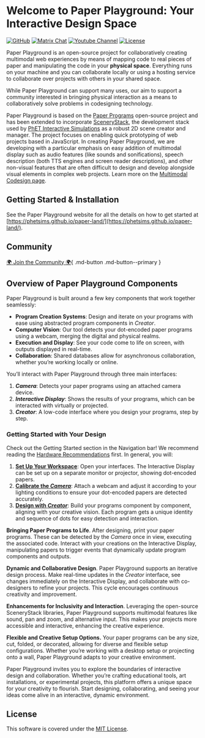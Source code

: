 # Welcome to Paper Playground: Your Interactive Design Space

[![GitHub](https://img.shields.io/badge/github-repo-yellow?logo=github&logoColor=white)](https://www.github.com/phetsims/paper-land/)
[![Matrix Chat](https://img.shields.io/badge/matrix-chat-green?logo=matrix&logoColor=green)](https://matrix.to/#/#interactive-paper-programming:matrix.org)
[![Youtube Channel](https://img.shields.io/badge/youtube-channel-red?logo=youtube&logoColor=red)](https://www.youtube.com/@PaperPlaygroundCommunity/)
[![License](https://img.shields.io/github/license/phetsims/paper-land?color=blue)](https://github.com/phetsims/paper-land/blob/main/LICENSE)

Paper Playground is an open-source project for collaboratively creating multimodal web experiences by means of mapping code to real pieces of paper and manipulating the code in your **physical space**. Everything runs on your machine and you can collaborate locally or using a hosting service to collaborate over projects with others in your shared space.

While Paper Playground can support many uses, our aim to support a community interested in bringing physical interaction as a means to collaboratively solve problems in codesigning technology.

Paper Playground is based on the [Paper Programs](https://paperprograms.org) open-source project and has been extended to incorporate [SceneryStack](https://github.com/scenerystack), the development stack used by [PhET Interactive Simulations](https://phet.colorado.edu) as a robust 2D scene creator and manager. The project focuses on enabling quick prototyping of web projects based in JavaScript. In creating Paper Playground, we are developing with a particular emphasis on easy addition of multimodal display such as audio features (like sounds and sonifications), speech description (both TTS engines and screen reader descriptions), and other non-visual features that are often difficult to design and develop alongside visual elements in complex web projects. Learn more on the [Multimodal Codesign page](./projects/codesign.md).

## Getting Started & Installation

See the Paper Playground website for all the details on how to get started  at [https://phetsims.github.io/paper-land/](https://phetsims.github.io/paper-land/).

## Community

[🌍 Join the Community 🌍](https://phetsims.github.io/paper-land/community/){ .md-button .md-button--primary }

## Overview of Paper Playground Components

Paper Playground is built around a few key components that work together seamlessly:

- **Program Creation Systems**: Design and iterate on your programs with ease using abstracted program components in *Creator*.
- **Computer Vision**: Our tool detects your dot-encoded paper programs using a webcam, merging the digital and physical realms.
- **Execution and Display**: See your code come to life on screen, with outputs displayed in real-time.
- **Collaboration**: Shared databases allow for asynchronous collaboration, whether you’re working locally or online.

You’ll interact with Paper Playground through three main interfaces:

1. ***Camera***: Detects your paper programs using an attached camera device.
2. ***Interactive Display***: Shows the results of your programs, which can be interacted with virtually or projected.
3. ***Creator***: A low-code interface where you design your programs, step by step.

### Getting Started with Your Design

Check out the Getting Started section in the Navigation bar! We recommend reading the [Hardware Recommendations](./setup/reqs.md) first. In general, you will:

1. [**Set Up Your Workspace**](./setup/device-setup.md#setting-up-camera-and-projector-for-paper-detection): Open your interfaces. The Interactive Display can be set up on a separate monitor or projector, showing dot-encoded papers.
2. [**Calibrate the *Camera***](./setup/device-setup.md#color-calibrating-your-webcam-for-program-detection): Attach a webcam and adjust it according to your lighting conditions to ensure your dot-encoded papers are detected accurately.
3. [**Design with *Creator***](./setup/creator.md): Build your programs component by component, aligning with your creative vision. Each program gets a unique identity and sequence of dots for easy detection and interaction.

**Bringing Paper Programs to Life**. After designing, print your paper programs. These can be detected by the *Camera* once in view, executing the associated code. Interact with your creations on the Interactive Display, manipulating papers to trigger events that dynamically update program components and outputs.

**Dynamic and Collaborative Design**. Paper Playground supports an iterative design process. Make real-time updates in the *Creator* interface, see changes immediately on the Interactive Display, and collaborate with co-designers to refine your projects. This cycle encourages continuous creativity and improvement.

**Enhancements for Inclusivity and Interaction**. Leveraging the open-source SceneryStack libraries, Paper Playground supports multimodal features like sound, pan and zoom, and alternative input. This makes your projects more accessible and interactive, enhancing the creative experience.

**Flexible and Creative Setup Options.** Your paper programs can be any size, cut, folded, or decorated, allowing for diverse and flexible setup configurations. Whether you’re working with a desktop setup or projecting onto a wall, Paper Playground adapts to your creative environment.

Paper Playground invites you to explore the boundaries of interactive design and collaboration. Whether you’re crafting educational tools, art installations, or experimental projects, this platform offers a unique space for your creativity to flourish. Start designing, collaborating, and seeing your ideas come alive in an interactive, dynamic environment.

## License

This software is covered under the [MIT License](https://github.com/phetsims/paper-land/blob/main/LICENSE).